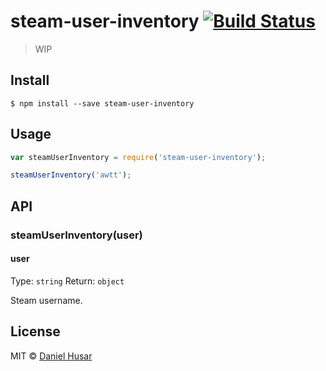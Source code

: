 # steam-user-inventory [![Build Status](https://travis-ci.org/steam-items/steam-user-inventory.svg?branch=master)](https://travis-ci.org/steam-items/steam-user-inventory)

> WIP


## Install

```
$ npm install --save steam-user-inventory
```


## Usage

```js
var steamUserInventory = require('steam-user-inventory');

steamUserInventory('awtt');
```


## API

### steamUserInventory(user)

#### user

Type: `string`
Return: `object`

Steam username.

## License

MIT © [Daniel Husar](https://github.com/danielhusar)
